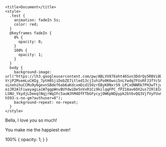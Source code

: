 <!DOCTYPE html>
<html lang="en">
  <head>
    <meta charset="UTF-8" />
    <meta name="viewport" content="width=device-width, initial-scale=1.0" />

    <title>Document</title>
    <style>
      .test {
        animation: fadeIn 5s;
        color: red;
      }
      @keyframes fadeIn {
        0% {
          opacity: 0;
        }
        100% {
          opacity: 1;
        }
      }
      body {
        background-image: url("https://lh3.googleusercontent.com/pw/ABLVV87Eeht46Svn3DdrQy5RBVi8DY6QnoaOMZKRCEcdap5wf0B-VrjP2MsemLuCHIg_7ptH8SjiDobZE7itled13cjIuhiPo0K6woi5nLYwdq7FUsRFJ3fYcSCKCMFPUHezKhK49pmoxE10zndYZ1tM6Lgjy8jpGGXj5plzt_Tln73d6SySLJGB9UR5m0UgoH6p6u0MGuMomGLR7SmZaJzQkkFBmc510kUxu2x6cn0oTiazgQ71o7nHvwceoXBAdebhxnRl8ZfTzTl9UQKhRyLrVWEU7vaCYd735QBbh5ryEbTYI-sLnehihuCCMu9y6gevnSBdef6ab6aKdcxmDid15OzrEByK0Nxr59_LPCxONNRk7PH3wTtjwhUyGuPQj_B7ux8BaE00sXOqy_Yrlk_YpHtX4ZrzeqZR5NdojlBHnrs553j0wtVqJku_6nSp57GWAcbmI5uJ-ezJR2AlFiwayagiaiW7ggpWnvBUYdwiDe5nVxR1Ci9kilqqFPC_fPZ18av6OX2us7IRl8IAsQhjjlvyzEhyVb0pEs2OwJyLMAlwq-LSNU_YkydjLDeeqlNqjrWqIFc5auWJhM4DfFTbGFycyjOW6pNDpypk2bt6vQQ3VjfVyFUuCqN6I9QNDOk2Elya4BiY1BEV3Loczfe6D3Chu9T1prphoBF9jVLPtp6ir1k3_dO94Yg7OoCX0s4SfHGLXaRLDrvxLH6LC5OiYTSyb7KK_cL8NxgRbV74ywE3hjgkBCzmCLFHDOoUvtoPorx3241pN4aclzMl4oXxjBUzRWNDBfEmujzRAIt_f8fcEkEYuk8RRa0S8klOiMfq4YB6mEefmHcPjL6DwsgCSArH3pT1Gi8_mVAJ2MWTfwlMqs5DtnygN4x_OfdW_kJM2NTyoOwkq1AECK2pghbm_8KTa_RpW_mSrxvKbWeuWDF88Z8XP4zN24j4G0bvnigh1drc6PTqA6VZC9Y=w372-h593-s-no-gm?authuser=0");
        background-repeat: no-repeat;
      }
    </style>
  </head>
  <body>
    <div class="test">
      <p>Bella, I love you so much!</p>
      <p>You make me the happiest ever!</p>
    </div>
  </body>
</html>
  100% { opacity: 1; }
}
